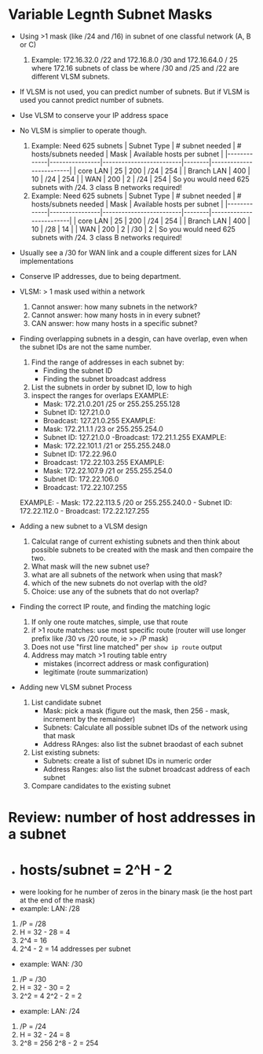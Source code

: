 # Variable Legnth Subnet Masks
- Using >1 mask (like /24 and /16) in subnet of one classful network (A, B or C)
   1. Example: 172.16.32.0 /22 and 172.16.8.0 /30 and 172.16.64.0 / 25 where 172.16 subnets of class be where /30 and /25 and /22 are different VLSM subnets.
- If VLSM is not used, you can predict number of subnets. But if VLSM is used you cannot predict number of subnets.
- Use VLSM to conserve your IP address space
- No VLSM is simplier to operate though.
   1. Example: Need 625 subnets
   | Subnet Type | # subnet needed | # hosts/subnets needed | Mask | Available hosts per subnet |
   |-------------|----------------|-------------------------|--------|-------------------------|
   | core LAN     | 25              | 200                   | /24    | 254    |
   | Branch LAN   | 400             | 10                    | /24    | 254    |
   | WAN          | 200             | 2                     | /24    | 254    |
   So you would need 625 subnets with /24. 
   3 class B networks required! 
   2. Example: Need 625 subnets
   | Subnet Type | # subnet needed | # hosts/subnets needed | Mask | Available hosts per subnet |
   |-------------|----------------|-------------------------|--------|-------------------------|
   | core LAN     | 25              | 200                   | /24    | 254    |
   | Branch LAN   | 400             | 10                    | /28    | 14     |
   | WAN          | 200             | 2                     | /30    | 2      |
   So you would need 625 subnets with /24. 
   3 class B networks required! 
- Usually see a /30 for WAN link and a couple different sizes for LAN implementations
- Conserve IP addresses, due to being department.
- VLSM: > 1 mask used within a network
   1. Cannot answer: how many subnets in the network?
   2. Cannot answer: how many hosts in in every subnet?
   3. CAN answer: how many hosts in a specific subnet? 
- Finding overlapping subnets in a desgin, can have overlap, even when the subnet IDs are not the same number. 
   1. Find the range of addresses in each subnet by:
      - Finding the subnet ID
      - Finding the subnet broadcast address
   2. List the subnets in order by subnet ID, low to high
   3. inspect the ranges for overlaps
   EXAMPLE: 
      - Mask: 172.21.0.201 /25 or 255.255.255.128
      - Subnet ID: 127.21.0.0
      - Broadcast: 127.21.0.255 
   EXAMPLE:
      - Mask: 172.21.1.1 /23 or 255.255.254.0
      - Subnet ID: 127.21.0.0 
      -Broadcast: 172.21.1.255
   EXAMPLE: 
      - Mask: 172.22.101.1 /21 or 255.255.248.0
      - Subnet ID: 172.22.96.0
      - Broadcast: 172.22.103.255
   EXAMPLE: 
      - Mask: 172.22.107.9 /21 or 255.255.254.0 
      - Subnet ID: 172.22.106.0
      - Broadcast: 172.22.107.255 

   EXAMPLE: 
      - Mask: 172.22.113.5 /20 or 255.255.240.0
      - Subnet ID: 172.22.112.0
      - Broadcast: 172.22.127.255 




- Adding a new subnet to a VLSM design
   1. Calculat range of current exhisting subnets and then think about possible subnets to be created with the mask and then compaire the two. 
   2. What mask will the new subnet use?
   3. what are all subnets of the network when using that mask? 
   4. which of the new subnets do not overlap with the old?
   5. Choice: use any of the subnets that do not overlap?

- Finding the correct IP route, and finding the matching logic
   1. If only one route matches, simple, use that route
   2. if  >1 route matches: use most specific route (router will use longer prefix like /30 vs /20 route, ie >> /P mask)
   3. Does not use "first line matched" per `show ip route` output
   4. Address may match >1 routing table entry
      - mistakes (incorrect address or mask configuration) 
      - legitimate (route summarization)

- Adding new VLSM subnet Process
   1. List candidate subnet
      - Mask: pick a mask (figure out the mask, then 256 - mask, increment by the remainder)
      - Subnets: Calculate all possible subnet IDs of the network using that mask
      - Address RAnges: also list the subnet braodast of each subnet 
   2. List existing subnets: 
      - Subnets: create a list of subnet IDs in numeric order
      - Address Ranges: also list the subnet broadcast address of each subnet
   3. Compare candidates to the existing subnet 



# Review: number of host addresses in a subnet 
- # hosts/subnet = 2^H - 2
- were looking for he number of zeros in the binary mask (ie the host part at the end of the mask)
- example: LAN: /28 
1.  /P = /28
2. H = 32 - 28 = 4
3. 2^4 = 16
4. 2^4 - 2 = 14 addresses per subnet 
- example: WAN: /30
1. /P = /30
2. H = 32 - 30 = 2
3. 2^2 = 4
   2^2 - 2 = 2   
- example: LAN: /24
1. /P = /24
2. H = 32 - 24 = 8
3. 2^8 = 256
   2^8 - 2 = 254



